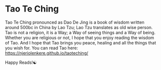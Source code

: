 # Tao Te Ching

Tao Te Ching pronounced as Dao De Jing is a book of wisdom written around 500bc in China by Lao Tzu; Lao Tzu translates as old wise person. 
Tao is not a religion, it is a Way; a Way of seeing things and a Way of being. 
Whether you are religious or not, I hope that you enjoy reading the wisdom of Tao. 
And I hope that Tao brings you peace, healing and all the things that you wish for.
You can read Tao here:
https://njeriolenkere.github.io/taoteching/

Happy Reads!☯️
